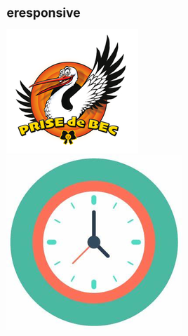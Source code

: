 # eresponsive
![placeholder](https://github.com/totoro65/eresponsive/blob/main/placeholder.jpg?raw=true)
![OIP%20(1)%20(1)](https://github.com/totoro65/eresponsive/blob/main/OIP%20(1)%20(1).jfif?raw=true)
